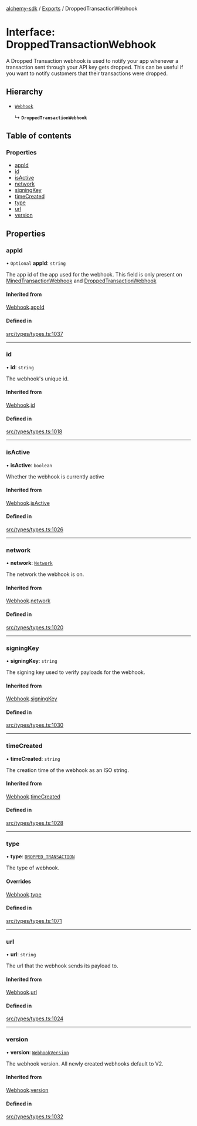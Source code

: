 [alchemy-sdk](../README.md) / [Exports](../modules.md) / DroppedTransactionWebhook

# Interface: DroppedTransactionWebhook

A Dropped Transaction webhook is used to notify your app whenever a
transaction sent through your API key gets dropped. This can be useful if you
want to notify customers that their transactions were dropped.

## Hierarchy

- [`Webhook`](Webhook.md)

  ↳ **`DroppedTransactionWebhook`**

## Table of contents

### Properties

- [appId](DroppedTransactionWebhook.md#appid)
- [id](DroppedTransactionWebhook.md#id)
- [isActive](DroppedTransactionWebhook.md#isactive)
- [network](DroppedTransactionWebhook.md#network)
- [signingKey](DroppedTransactionWebhook.md#signingkey)
- [timeCreated](DroppedTransactionWebhook.md#timecreated)
- [type](DroppedTransactionWebhook.md#type)
- [url](DroppedTransactionWebhook.md#url)
- [version](DroppedTransactionWebhook.md#version)

## Properties

### appId

• `Optional` **appId**: `string`

The app id of the app used for the webhook. This field is only present on
[MinedTransactionWebhook](MinedTransactionWebhook.md) and [DroppedTransactionWebhook](DroppedTransactionWebhook.md)

#### Inherited from

[Webhook](Webhook.md).[appId](Webhook.md#appid)

#### Defined in

[src/types/types.ts:1037](https://github.com/alchemyplatform/alchemy-sdk-js/blob/8c9409f/src/types/types.ts#L1037)

___

### id

• **id**: `string`

The webhook's unique id.

#### Inherited from

[Webhook](Webhook.md).[id](Webhook.md#id)

#### Defined in

[src/types/types.ts:1018](https://github.com/alchemyplatform/alchemy-sdk-js/blob/8c9409f/src/types/types.ts#L1018)

___

### isActive

• **isActive**: `boolean`

Whether the webhook is currently active

#### Inherited from

[Webhook](Webhook.md).[isActive](Webhook.md#isactive)

#### Defined in

[src/types/types.ts:1026](https://github.com/alchemyplatform/alchemy-sdk-js/blob/8c9409f/src/types/types.ts#L1026)

___

### network

• **network**: [`Network`](../enums/Network.md)

The network the webhook is on.

#### Inherited from

[Webhook](Webhook.md).[network](Webhook.md#network)

#### Defined in

[src/types/types.ts:1020](https://github.com/alchemyplatform/alchemy-sdk-js/blob/8c9409f/src/types/types.ts#L1020)

___

### signingKey

• **signingKey**: `string`

The signing key used to verify payloads for the webhook.

#### Inherited from

[Webhook](Webhook.md).[signingKey](Webhook.md#signingkey)

#### Defined in

[src/types/types.ts:1030](https://github.com/alchemyplatform/alchemy-sdk-js/blob/8c9409f/src/types/types.ts#L1030)

___

### timeCreated

• **timeCreated**: `string`

The creation time of the webhook as an ISO string.

#### Inherited from

[Webhook](Webhook.md).[timeCreated](Webhook.md#timecreated)

#### Defined in

[src/types/types.ts:1028](https://github.com/alchemyplatform/alchemy-sdk-js/blob/8c9409f/src/types/types.ts#L1028)

___

### type

• **type**: [`DROPPED_TRANSACTION`](../enums/WebhookType.md#dropped_transaction)

The type of webhook.

#### Overrides

[Webhook](Webhook.md).[type](Webhook.md#type)

#### Defined in

[src/types/types.ts:1071](https://github.com/alchemyplatform/alchemy-sdk-js/blob/8c9409f/src/types/types.ts#L1071)

___

### url

• **url**: `string`

The url that the webhook sends its payload to.

#### Inherited from

[Webhook](Webhook.md).[url](Webhook.md#url)

#### Defined in

[src/types/types.ts:1024](https://github.com/alchemyplatform/alchemy-sdk-js/blob/8c9409f/src/types/types.ts#L1024)

___

### version

• **version**: [`WebhookVersion`](../enums/WebhookVersion.md)

The webhook version. All newly created webhooks default to V2.

#### Inherited from

[Webhook](Webhook.md).[version](Webhook.md#version)

#### Defined in

[src/types/types.ts:1032](https://github.com/alchemyplatform/alchemy-sdk-js/blob/8c9409f/src/types/types.ts#L1032)
